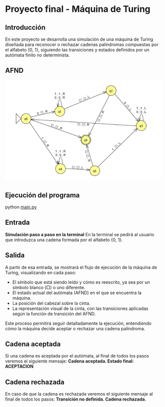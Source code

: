 # Proyecto final - Máquina de Turing

## Introducción

En este proyecto se desarrolla una simulación de una máquina de Turing diseñada para reconocer o rechazar cadenas palíndromas compuestas por el alfabeto {0, 1}, siguiendo las transiciones y estados definidos por un autómata finito no determinista.

## AFND

![Diagrama del AFND](/Turing.png)

## Ejecución del programa

python [main.py](http://_vscodecontentref_/1)

## Entrada

**Simulación paso a paso en la terminal**
En la terminal se pedirá al usuario que introduzca una cadena formada por el alfabeto {0, 1}.

## Salida

A partir de esa entrada, se mostrará el flujo de ejecución de la máquina de Turing, visualizando en cada paso:
- El símbolo que está siendo leído y cómo es reescrito, ya sea por un símbolo blanco (□) o uno diferente.
- El estado actual del autómata (AFND) en el que se encuentra la máquina.
- La posición del cabezal sobre la cinta.
- La representación visual de la cinta, con las transiciones aplicadas según la función de transición del AFND.

Este proceso permitirá seguir detalladamente la ejecución, entendiendo cómo la máquina decide aceptar o rechazar una cadena palíndroma.

## Cadena aceptada
Si una cadena es aceptada por el autómata, al final de todos los pasos veremos el siguiente mensaje: **Cadena aceptada. Estado final: ACEPTACION**
## Cadena rechazada
En caso de que la cadena es rechazada veremos el siguiente mensaje al final de todos los pasos: **Transición no definida. Cadena rechazada.**
